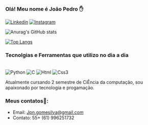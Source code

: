 ### Olá! Meu nome é João Pedro ✋
[![Linkedin](https://img.shields.io/badge/LinkedIn-0077B5?style=for-the-badge&logo=linkedin&logoColor=white)](https://www.linkedin.com/in/jo%C3%A3o-pedro-nunes-gomes-da-silva-82367724a/)
[![Instagram](https://img.shields.io/badge/Instagram-E4405F?style=for-the-badge&logo=instagram&logoColor=white
)](https://instagram.com/jotapenuness?igshid=MTIzZWMxMTBkOA==)

![Anurag's GitHub stats](https://github-readme-stats.vercel.app/api?username=Joaosilva07&theme=Dracula)

[![Top Langs](https://github-readme-stats.vercel.app/api/top-langs/?username=Joaosilva07&layout=pie)](https://github.com/anuraghazra/github-readme-stats)

### Tecnolgias e Ferramentas que utilizo no dia a dia

<div style="display: inline_block"><br/>
    <img align ="center" alt="Python" src="https://img.shields.io/badge/Python-3776AB?style=for-the-badge&logo=python&logoColor=white"/>
     <img align ="center" alt="C" src="https://img.shields.io/badge/C-00599C?style=for-the-badge&logo=c&logoColor=white"/> 
      <img align ="center" alt="Html" src="https://img.shields.io/badge/HTML5-E34F26?style=for-the-badge&logo=html5&logoColor=white"/> 
      <img align ="center" alt="Css3" src="https://img.shields.io/badge/CSS3-1572B6?style=for-the-badge&logo=css3&logoColor=white"/> 
</div>

Atualmente cursando 2 semestre de CiÊncia da computação, sou apaixonado por tecnologia e progamação.

### Meus contatos📱:
- Email: Jpn.gomesilva@gmail.com
- Contato: 55+ (61) 996251732
